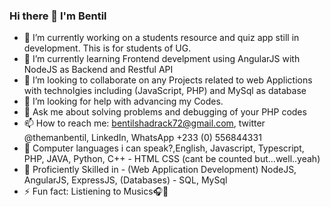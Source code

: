 ### Hi there 👋 I'm Bentil

- 🔭 I’m currently working on a students resource and quiz app still in development. This is for students of UG.
- 🌱 I’m currently learning Frontend develpment using AngularJS with NodeJS as Backend and Restful API
- 👯 I’m looking to collaborate on any Projects related to web Applictions with technolgies including (JavaScript, PHP) and MySql as database
- 🤔 I’m looking for help with advancing my Codes.
- 💬 Ask me about solving problems and debugging of your PHP codes
- 📫 How to reach me: bentilshadrack72@gmail.com, twitter @themanbentil, LinkedIn, WhatsApp +233 (0) 556844331
- 🦾 Computer languages i can speak?,English, Javascript, Typescript, PHP, JAVA, Python, C++ - HTML CSS (cant be counted but...well..yeah)
- 🌌 Proficiently Skilled in - (Web Application Development) NodeJS, AngularJS, ExpressJS, (Databases) - SQL, MySql
- ⚡ Fun fact: Listiening to Musics🎧🎵

